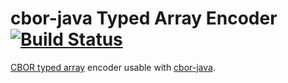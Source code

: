 # cbor-java Typed Array Encoder [![Build Status](https://travis-ci.org/Reading-eScience-Centre/cbor-java-typedarray-encoder.svg?branch=master)](https://travis-ci.org/Reading-eScience-Centre/cbor-java-typedarray-encoder)

[CBOR typed array](https://tools.ietf.org/html/draft-jroatch-cbor-tags-03) encoder
usable with [cbor-java](https://github.com/c-rack/cbor-java).

